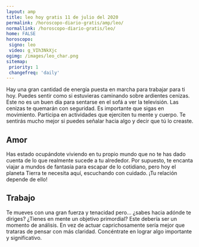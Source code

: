 ```yaml
---
layout: amp
title: leo hoy gratis 11 de julio del 2020 
permalink: /horoscopo-diario-gratis/amp/leo/
normallink: /horoscopo-diario-gratis/leo/
home: FALSE
horoscopo:
 signo: leo
 video: g_VIh3NkXjc
ogimg: /images/leo_char.png
sitemap:
 priority: 1
 changefreq: 'daily'
---
```



Hay una gran cantidad de energía puesta en marcha para trabajar para ti hoy. Puedes sentir como si estuvieras caminando sobre ardientes cenizas. Este no es un buen día para sentarse en el sofá a ver la televisión. Las cenizas te quemarán con seguridad. Es importante que sigas en movimiento. Participa en actividades que ejerciten tu mente y cuerpo. Te sentirás mucho mejor si puedes señalar hacia algo y decir que tú lo creaste.

## Amor

Has estado ocupándote viviendo en tu propio mundo que no te has dado cuenta de lo que realmente sucede a tu alrededor. Por supuesto, te encanta viajar a mundos de fantasía para escapar de lo cotidiano, pero hoy el planeta Tierra te necesita aquí, escuchando con cuidado. ¡Tu relación depende de ello!

## Trabajo

Te mueves con una gran fuerza y tenacidad pero... ¿sabes hacia adónde te diriges? ¿Tienes en mente un objetivo primordial? Este debería ser un momento de análisis. En vez de actuar caprichosamente sería mejor que trataras de pensar con más claridad. Concéntrate en lograr algo importante y significativo.